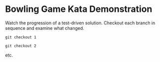 # Bowling Game Kata Demonstration

Watch the progression of a test-driven solution. Checkout each branch in sequence and examine what changed.

`git checkout 1`

`git checkout 2`
 
 etc.